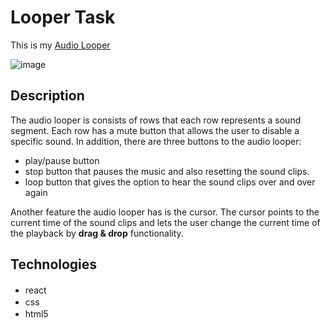 # Looper Task

This is my [Audio Looper](https://yamebgui.github.io/LooperTask/)


![image](https://user-images.githubusercontent.com/89527362/155906908-b60881a2-e04e-4a54-a9ef-27f03e1167e1.png)

## Description 

The audio looper is consists of rows that each row represents a sound segment.
Each row has a mute button that allows the user to disable a specific sound.
In addition, there are three buttons to the audio looper: 
- play/pause button
- stop button that pauses the music and also resetting the sound clips.
- loop button that gives the option to hear the sound clips over and over again

Another feature the audio looper has is the cursor. 
The cursor points to the current time of the sound clips and lets the user change the current time of the playback by **drag & drop** functionality.

## Technologies 

- react <img height=16px src="https://cdn.jsdelivr.net/gh/devicons/devicon/icons/react/react-original.svg" />
- css <img height=16px src="https://cdn.jsdelivr.net/gh/devicons/devicon/icons/css3/css3-original.svg" />
- html5  <img height=16px src="https://cdn.jsdelivr.net/gh/devicons/devicon/icons/html5/html5-original.svg" />
